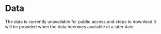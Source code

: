 # Data

The data is currently unavailable for public access and steps to download it will be provided when the data becomes available at a later date.
